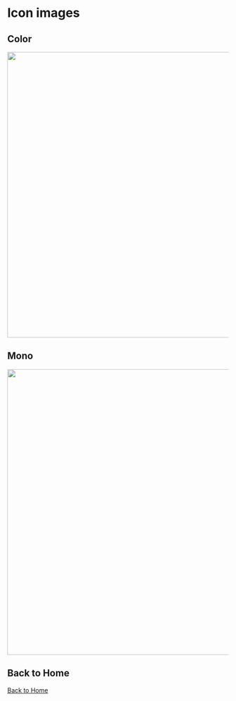 # Icon images

## Color

<p align="center">
<img width="650" src="https://raw.githubusercontent.com/shinokada/svelte-ant-design-icons/main/static/images/ant-optimized.png" />
</p>

## Mono

<p align="center">
<img width="650" src="https://raw.githubusercontent.com/shinokada/svelte-ant-design-icons/main/static/images/ant-mono.webp" />
</p>

## Back to Home

[Back to Home](/)
